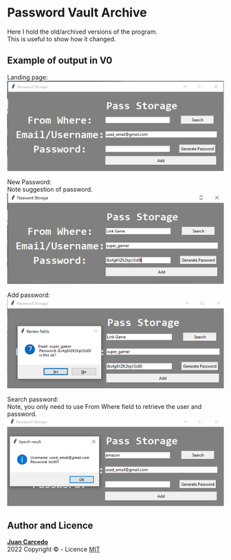 # Password Vault Archive
Here I hold the old/archived versions of the program.  
This is useful to show how it changed.

## Example of output in V0
Landing page:  
![Initial](../readme_images/v0/landing_page.PNG)
  
New Password:  
Note suggestion of password.  
![Initial](../readme_images/v0/new_item.PNG)

Add password:  
![Initial](../readme_images/v0/add_new_1.PNG)

Search password:  
Note, you only need to use From Where field to retrieve the user and password.  
![Initial](../readme_images/v0/search_function.PNG)

## Author and Licence
**[Juan Carcedo](https://github.com/JuanCarcedo)**  
2022 Copyright © - Licence [MIT](https://github.com/JuanCarcedo/jca-python-projects/blob/main/LICENSE.txt)
